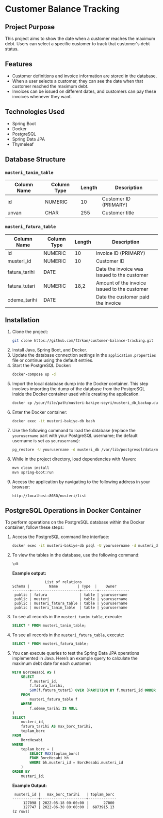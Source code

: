 # Customer Balance Tracking

## Project Purpose
This project aims to show the date when a customer reaches the maximum debt. Users can select a specific customer to track that customer's debt status.

## Features
- Customer definitions and invoice information are stored in the database.
- When a user selects a customer, they can see the date when that customer reached the maximum debt.
- Invoices can be issued on different dates, and customers can pay these invoices whenever they want.

## Technologies Used
- Spring Boot
- Docker
- PostgreSQL
- Spring Data JPA
- Thymeleaf

## Database Structure
### `musteri_tanim_table`
| Column Name | Column Type | Length | Description                   |
|-------------|-------------|--------|-------------------------------|
| id          | NUMERIC     | 10     | Customer ID (PRIMARY)         |
| unvan       | CHAR        | 255    | Customer title                |

### `musteri_fatura_table`
| Column Name      | Column Type | Length | Description                                          |
|------------------|-------------|--------|------------------------------------------------------|
| id               | NUMERIC     | 10     | Invoice ID (PRIMARY)                                 |
| musteri_id      | NUMERIC     | 10     | Customer ID                                          |
| fatura_tarihi     | DATE        |        | Date the invoice was issued to the customer         |
| fatura_tutari    | NUMERIC     | 18,2   | Amount of the invoice issued to the customer        |
| odeme_tarihi     | DATE        |        | Date the customer paid the invoice                   |

## Installation
1. Clone the project:
   ```bash
   git clone https://github.com/f2rkan/customer-balance-tracking.git
   ```
2. Install Java, Spring Boot, and Docker.
3. Update the database connection settings in the `application.properties` file or continue using the default entries.
4. Start the PostgreSQL Docker:
   ```bash
   docker-compose up -d
   ```
5. Import the local database dump into the Docker container. This step involves importing the dump of the database from the PostgreSQL inside the Docker container used while creating the application.
   ```bash
   docker cp /your/file/path/musteri-bakiye-seyri/musteri_db_backup.dump musteri-bakiye-db:/var/lib/postgresql/data/
   ```
6. Enter the Docker container:
   ```bash
   docker exec -it musteri-bakiye-db bash
   ```
7. Use the following command to load the database (replace the `yourusername` part with your PostgreSQL username; the default username is set as `yourusername`):
   ```bash
   pg_restore -U yourusername -d musteri_db /var/lib/postgresql/data/musteri_db_backup.dump
   ```
8. While in the project directory, load dependencies with Maven:
   ```bash
   mvn clean install
   mvn spring-boot:run
   ```
9. Access the application by navigating to the following address in your browser:
   ```
   http://localhost:8080/musteri/list
   ```

## PostgreSQL Operations in Docker Container

To perform operations on the PostgreSQL database within the Docker container, follow these steps:

1. Access the PostgreSQL command line interface:
   ```bash
   docker exec -it musteri-bakiye-db psql -U yourusername -d musteri_db
   ```

2. To view the tables in the database, use the following command:
   ```sql
   \dt
   ```

   **Example output:**
   ```
                  List of relations
   Schema |         Name         | Type  |    Owner     
   --------+----------------------+-------+--------------
    public | fatura               | table | yourusername
    public | musteri              | table | yourusername
    public | musteri_fatura_table | table | yourusername
    public | musteri_tanim_table  | table | yourusername
   ```

3. To see all records in the `musteri_tanim_table`, execute:
   ```sql
   SELECT * FROM musteri_tanim_table;
   ```

4. To see all records in the `musteri_fatura_table`, execute:
   ```sql
   SELECT * FROM musteri_fatura_table;
   ```

5. You can execute queries to test the Spring Data JPA operations implemented in Java. Here’s an example query to calculate the maximum debt date for each customer:
   ```sql
   WITH BorcHesabi AS (
       SELECT 
           f.musteri_id,
           f.fatura_tarihi,
           SUM(f.fatura_tutari) OVER (PARTITION BY f.musteri_id ORDER BY f.fatura_tarihi ROWS BETWEEN UNBOUNDED PRECEDING AND CURRENT ROW) AS toplam_borc
       FROM 
           musteri_fatura_table f
       WHERE 
           f.odeme_tarihi IS NULL 
   )
   SELECT 
       musteri_id,
       fatura_tarihi AS max_borc_tarihi,
       toplam_borc
   FROM 
       BorcHesabi
   WHERE 
       toplam_borc = (
           SELECT MAX(toplam_borc) 
           FROM BorcHesabi bh 
           WHERE bh.musteri_id = BorcHesabi.musteri_id
       )
   ORDER BY 
       musteri_id; 
   ```

   **Example Output:**
   ```
    musteri_id |   max_borc_tarihi   | toplam_borc 
   ------------+---------------------+-------------
        127098 | 2022-05-18 00:00:00 |       27000
        127747 | 2022-06-30 00:00:00 |  6873915.13
   (2 rows)
   ```
